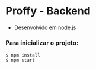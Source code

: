 # Proffy - Backend

* Desenvolvido em node.js


### Para inicializar o projeto:
    $ npm install
    $ npm start